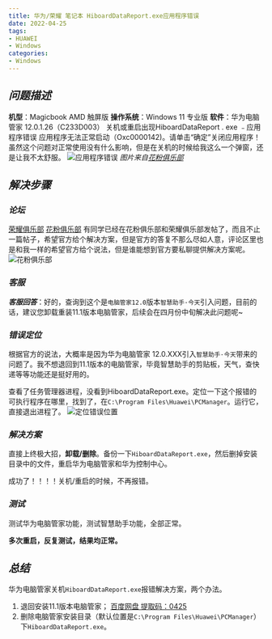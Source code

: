 ```yaml
---
title: 华为/荣耀 笔记本 HiboardDataReport.exe应用程序错误
date: 2022-04-25
tags:
- HUAWEI
- Windows
categories:
- Windows
---
```


## ***问题描述***
**机型**：Magicbook AMD 触屏版
**操作系统**：Windows 11 专业版
**软件**：华为电脑管家 12.0.1.26（C233D003）
关机或重启出现HiboardDataReport . exe ﹣应用程序错误
应用程序无法正常启动（Oxc0000142)。请单击“确定”关闭应用程序！
虽然这个问题对正常使用没有什么影响，但是在关机的时候给我这么一个弹窗，还是让我不太舒服。
![应用程序错误](https://img-blog.csdnimg.cn/cf145d01c79249b39e293a1d26e6be02.png?x-oss-process=image/watermark,type_d3F5LXplbmhlaQ,shadow_50,text_Q1NETiBA5rGf5Z-O5pKF5Zi055qE5bed576M,size_20,color_FFFFFF,t_70,g_se,x_16#pic_center)
*图片来自[花粉俱乐部](https://club.huawei.com/forum.php?mod=viewthread&tid=30679146&extra=page=1)*
## ***解决步骤***
### ***论坛***
[荣耀俱乐部](https://club-api.c.hihonor.com/thread-26649808-1-1.html)
[花粉俱乐部](https://club.huawei.com/forum.php?mod=viewthread&tid=30679146&extra=page=1)
有同学已经在花粉俱乐部和荣耀俱乐部发帖了，而且不止一篇帖子，希望官方给个解决方案，但是官方的答复不那么尽如人意，评论区里也是和我一样的希望官方给个说法，但是谁能想到官方要私聊提供解决方案呢。
![花粉俱乐部](https://img-blog.csdnimg.cn/9ef92ccf2f9d4589bd04bc1f10155baa.png?x-oss-process=image/watermark,type_d3F5LXplbmhlaQ,shadow_50,text_Q1NETiBA5rGf5Z-O5pKF5Zi055qE5bed576M,size_20,color_FFFFFF,t_70,g_se,x_16#pic_center)
### ***客服***

***客服回答***：好的，查询到这个是`电脑管家12.0`版本`智慧助手·今天`引入问题，目前的话，建议您卸载重装11.1版本电脑管家，后续会在四月份中旬解决此问题呢~


### ***错误定位***
根据官方的说法，大概率是因为华为电脑管家 12.0.XXX引入`智慧助手·今天`带来的问题了。我不想退回到11.1版本的电脑管家，毕竟智慧助手的剪贴板，天气，查快递等等功能还是挺好用的。

查看了任务管理器进程，没看到HiboardDataReport.exe。定位一下这个报错的可执行程序在哪里，找到了，在`C:\Program Files\Huawei\PCManager`。运行它，直接退出进程了。
![定位错误位置](https://img-blog.csdnimg.cn/b29584d4f8684675801e0390b1ba50d7.png?x-oss-process=image/watermark,type_d3F5LXplbmhlaQ,shadow_50,text_Q1NETiBA5rGf5Z-O5pKF5Zi055qE5bed576M,size_20,color_FFFFFF,t_70,g_se,x_16#pic_center)
### ***解决方案***
直接上终极大招，**卸载/删除**。备份一下`HiboardDataReport.exe`，然后删掉安装目录中的文件，重启华为电脑管家和华为控制中心。

成功了！！！！关机/重启的时候，不再报错。

### ***测试***
测试华为电脑管家功能，测试智慧助手功能，全部正常。

**多次重启，反复测试，结果均正常。**

## ***总结***
华为电脑管家关机`HiboardDataReport.exe`报错解决方案，两个办法。

1. 退回安装11.1版本电脑管家；
   [百度网盘 提取码：0425](https://pan.baidu.com/s/1ajLqq7Ctl1hJPGlx1Os1eg?pwd=0425)
3. 删除电脑管家安装目录（默认位置是`C:\Program Files\Huawei\PCManager`）下`HiboardDataReport.exe`。
